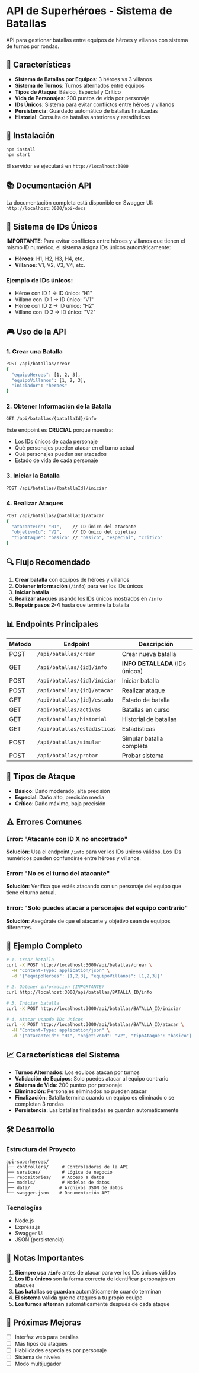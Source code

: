 # API de Superhéroes - Sistema de Batallas

API para gestionar batallas entre equipos de héroes y villanos con sistema de turnos por rondas.

## 🚀 Características

- **Sistema de Batallas por Equipos**: 3 héroes vs 3 villanos
- **Sistema de Turnos**: Turnos alternados entre equipos
- **Tipos de Ataque**: Básico, Especial y Crítico
- **Vida de Personajes**: 200 puntos de vida por personaje
- **IDs Únicos**: Sistema para evitar conflictos entre héroes y villanos
- **Persistencia**: Guardado automático de batallas finalizadas
- **Historial**: Consulta de batallas anteriores y estadísticas

## 🔧 Instalación

```bash
npm install
npm start
```

El servidor se ejecutará en `http://localhost:3000`

## 📚 Documentación API

La documentación completa está disponible en Swagger UI:
`http://localhost:3000/api-docs`

## 🎯 Sistema de IDs Únicos

**IMPORTANTE**: Para evitar conflictos entre héroes y villanos que tienen el mismo ID numérico, el sistema asigna IDs únicos automáticamente:

- **Héroes**: H1, H2, H3, H4, etc.
- **Villanos**: V1, V2, V3, V4, etc.

### Ejemplo de IDs únicos:
- Héroe con ID 1 → ID único: "H1"
- Villano con ID 1 → ID único: "V1"
- Héroe con ID 2 → ID único: "H2"
- Villano con ID 2 → ID único: "V2"

## 🎮 Uso de la API

### 1. Crear una Batalla

```bash
POST /api/batallas/crear
{
  "equipoHeroes": [1, 2, 3],
  "equipoVillanos": [1, 2, 3],
  "iniciador": "heroes"
}
```

### 2. Obtener Información de la Batalla

```bash
GET /api/batallas/{batallaId}/info
```

Este endpoint es **CRUCIAL** porque muestra:
- Los IDs únicos de cada personaje
- Qué personajes pueden atacar en el turno actual
- Qué personajes pueden ser atacados
- Estado de vida de cada personaje

### 3. Iniciar la Batalla

```bash
POST /api/batallas/{batallaId}/iniciar
```

### 4. Realizar Ataques

```bash
POST /api/batallas/{batallaId}/atacar
{
  "atacanteId": "H1",    // ID único del atacante
  "objetivoId": "V2",    // ID único del objetivo
  "tipoAtaque": "basico" // "basico", "especial", "critico"
}
```

## 🔍 Flujo Recomendado

1. **Crear batalla** con equipos de héroes y villanos
2. **Obtener información** (`/info`) para ver los IDs únicos
3. **Iniciar batalla**
4. **Realizar ataques** usando los IDs únicos mostrados en `/info`
5. **Repetir pasos 2-4** hasta que termine la batalla

## 📊 Endpoints Principales

| Método | Endpoint | Descripción |
|--------|----------|-------------|
| POST | `/api/batallas/crear` | Crear nueva batalla |
| GET | `/api/batallas/{id}/info` | **INFO DETALLADA** (IDs únicos) |
| POST | `/api/batallas/{id}/iniciar` | Iniciar batalla |
| POST | `/api/batallas/{id}/atacar` | Realizar ataque |
| GET | `/api/batallas/{id}/estado` | Estado de batalla |
| GET | `/api/batallas/activas` | Batallas en curso |
| GET | `/api/batallas/historial` | Historial de batallas |
| GET | `/api/batallas/estadisticas` | Estadísticas |
| POST | `/api/batallas/simular` | Simular batalla completa |
| POST | `/api/batallas/probar` | Probar sistema |

## 🎲 Tipos de Ataque

- **Básico**: Daño moderado, alta precisión
- **Especial**: Daño alto, precisión media
- **Crítico**: Daño máximo, baja precisión

## ⚠️ Errores Comunes

### Error: "Atacante con ID X no encontrado"
**Solución**: Usa el endpoint `/info` para ver los IDs únicos válidos. Los IDs numéricos pueden confundirse entre héroes y villanos.

### Error: "No es el turno del atacante"
**Solución**: Verifica que estés atacando con un personaje del equipo que tiene el turno actual.

### Error: "Solo puedes atacar a personajes del equipo contrario"
**Solución**: Asegúrate de que el atacante y objetivo sean de equipos diferentes.

## 🔧 Ejemplo Completo

```bash
# 1. Crear batalla
curl -X POST http://localhost:3000/api/batallas/crear \
  -H "Content-Type: application/json" \
  -d '{"equipoHeroes": [1,2,3], "equipoVillanos": [1,2,3]}'

# 2. Obtener información (IMPORTANTE)
curl http://localhost:3000/api/batallas/BATALLA_ID/info

# 3. Iniciar batalla
curl -X POST http://localhost:3000/api/batallas/BATALLA_ID/iniciar

# 4. Atacar usando IDs únicos
curl -X POST http://localhost:3000/api/batallas/BATALLA_ID/atacar \
  -H "Content-Type: application/json" \
  -d '{"atacanteId": "H1", "objetivoId": "V2", "tipoAtaque": "basico"}'
```

## 📈 Características del Sistema

- **Turnos Alternados**: Los equipos atacan por turnos
- **Validación de Equipos**: Solo puedes atacar al equipo contrario
- **Sistema de Vida**: 200 puntos por personaje
- **Eliminación**: Personajes eliminados no pueden atacar
- **Finalización**: Batalla termina cuando un equipo es eliminado o se completan 3 rondas
- **Persistencia**: Las batallas finalizadas se guardan automáticamente

## 🛠️ Desarrollo

### Estructura del Proyecto

```
api-superheroes/
├── controllers/     # Controladores de la API
├── services/        # Lógica de negocio
├── repositories/    # Acceso a datos
├── models/          # Modelos de datos
├── data/           # Archivos JSON de datos
└── swagger.json    # Documentación API
```

### Tecnologías

- Node.js
- Express.js
- Swagger UI
- JSON (persistencia)

## 📝 Notas Importantes

1. **Siempre usa `/info`** antes de atacar para ver los IDs únicos válidos
2. **Los IDs únicos** son la forma correcta de identificar personajes en ataques
3. **Las batallas se guardan** automáticamente cuando terminan
4. **El sistema valida** que no ataques a tu propio equipo
5. **Los turnos alternan** automáticamente después de cada ataque

## 🎯 Próximas Mejoras

- [ ] Interfaz web para batallas
- [ ] Más tipos de ataques
- [ ] Habilidades especiales por personaje
- [ ] Sistema de niveles
- [ ] Modo multijugador 